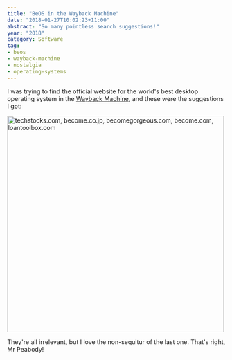 ```yaml
---
title: "BeOS in the Wayback Machine"
date: "2018-01-27T10:02:23+11:00"
abstract: "So many pointless search suggestions!"
year: "2018"
category: Software
tag:
- beos
- wayback-machine
- nostalgia
- operating-systems
---
```

I was trying to find the official website for the world's best desktop operating system in the [Wayback Machine], and these were the suggestions I got:

<p><img src="https://rubenerd.com/files/2018/beos-archiveorg-suggest@1x.png" srcset="https://rubenerd.com/files/2018/beos-archiveorg-suggest@1x.png 1x, https://rubenerd.com/files/2018/beos-archiveorg-suggest@2x.png 2x" alt="techstocks.com, become.co.jp, becomegorgeous.com, become.com, loantoolbox.com" style="width:500px" /></p>

They're all irrelevant, but I love the non-sequitur of the last one. That's right, Mr Peabody!

[Wayback Machine]: https://archive.org/web/web.php

